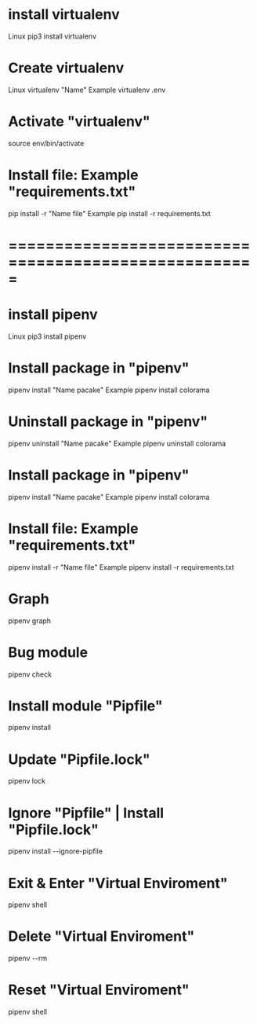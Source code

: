 # install virtualenv
Linux
pip3 install virtualenv

# Create virtualenv
Linux
virtualenv "Name"
Example
virtualenv .env

# Activate "virtualenv"
source env/bin/activate

# Install file: Example "requirements.txt"
pip install -r "Name file"
Example
pip install -r requirements.txt

# =====================================================

# install pipenv
Linux
pip3 install pipenv

# Install package in "pipenv"
pipenv install "Name pacake"
Example
pipenv install colorama

# Uninstall package in "pipenv"
pipenv uninstall "Name pacake"
Example
pipenv uninstall colorama

# Install package <dev> in "pipenv"
pipenv install "Name pacake"
Example
pipenv install colorama

# Install file: Example "requirements.txt"
pipenv install -r "Name file"
Example
pipenv install -r requirements.txt

# Graph
pipenv graph

# Bug module
pipenv check

# Install module "Pipfile"
pipenv install

# Update "Pipfile.lock"
pipenv lock

# Ignore "Pipfile" | Install "Pipfile.lock"
pipenv install --ignore-pipfile

# Exit & Enter "Virtual Enviroment"
pipenv shell

# Delete "Virtual Enviroment"
pipenv --rm

# Reset "Virtual Enviroment"
pipenv shell